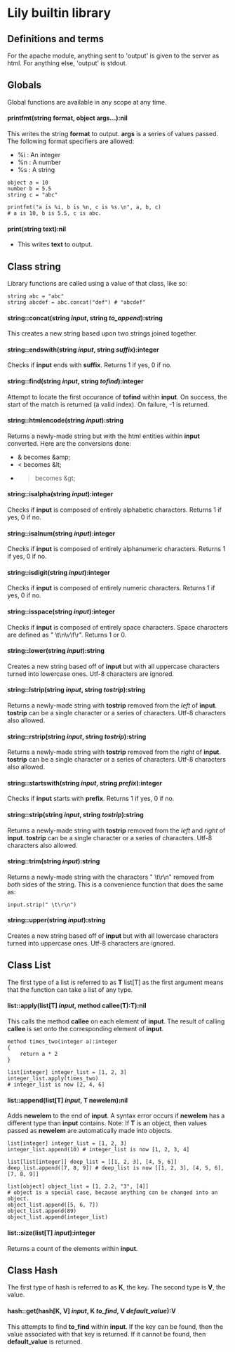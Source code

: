 # Lily builtin library

## Definitions and terms
For the apache module, anything sent to 'output' is given to the server as html.
For anything else, 'output' is stdout.

## Globals
Global functions are available in any scope at any time.

#### printfmt(string format, object args...):nil
This writes the string **format** to output. **args** is a series of values passed. The following format specifiers are allowed:
* %i : An integer
* %n : A number
* %s : A string
```
object a = 10
number b = 5.5
string c = "abc"

printfmt("a is %i, b is %n, c is %s.\n", a, b, c)
# a is 10, b is 5.5, c is abc.
```

#### print(string text):nil
* This writes **text** to output.

## Class string
Library functions are called using a value of that class, like so:
```
string abc = "abc"
string abcdef = abc.concat("def") # "abcdef"
```

#### string::concat(string _input_, string _to_append_):string
This creates a new string based upon two strings joined together.

#### string::endswith(string _input_, string _suffix_):integer
Checks if **input** ends with **suffix**. Returns 1 if yes, 0 if no.

#### string::find(string _input_, string _tofind_):integer
Attempt to locate the first occurance of **tofind** within **input**. On success, the start of the match is returned (a valid index). On failure, -1 is returned.

#### string::htmlencode(string _input_):string
Returns a newly-made string but with the html entities within **input** converted. Here are the conversions done:
* & becomes &amp;amp;
* < becomes &amp;lt;
* > becomes &amp;gt;

#### string::isalpha(string _input_):integer
Checks if **input** is composed of entirely alphabetic characters. Returns 1 if yes, 0 if no.

#### string::isalnum(string _input_):integer
Checks if **input** is composed of entirely alphanumeric characters. Returns 1 if yes, 0 if no.

#### string::isdigit(string _input_):integer
Checks if **input** is composed of entirely numeric characters. Returns 1 if yes, 0 if no.

#### string::isspace(string _input_):integer
Checks if **input** is composed of entirely space characters. Space characters are defined as " \t\n\v\f\r". Returns 1 or 0.

#### string::lower(string _input_):string
Creates a new string based off of **input** but with all uppercase characters turned into lowercase ones. Utf-8 characters are ignored.

#### string::lstrip(string _input_, string _tostrip_):string
Returns a newly-made string with **tostrip** removed from the *left* of **input**. **tostrip** can be a single character or a series of characters. Utf-8 characters also allowed.

#### string::rstrip(string _input_, string _tostrip_):string
Returns a newly-made string with **tostrip** removed from the *right* of **input**. **tostrip** can be a single character or a series of characters. Utf-8 characters also allowed.

#### string::startswith(string _input_, string _prefix_):integer
Checks if **input** starts with **prefix**. Returns 1 if yes, 0 if no.

#### string::strip(string _input_, string _tostrip_):string
Returns a newly-made string with **tostrip** removed from the *left* and *right* of **input**. **tostrip** can be a single character or a series of characters. Utf-8 characters also allowed.

#### string::trim(string _input_):string
Returns a newly-made string with the characters " \t\r\n" removed from *both* sides of the string. This is a convenience function that does the same as:
```
input.strip(" \t\r\n")
```

#### string::upper(string _input_):string
Creates a new string based off of **input** but with all lowercase characters turned into uppercase ones. Utf-8 characters are ignored.


## Class List
The first type of a list is referred to as **T**
list[T] as the first argument means that the function can take a list of any type.

#### list::apply(list[T] _input_, method callee(T):T):nil
This calls the method **callee** on each element of **input**. The result of calling **callee** is set onto the corresponding element of **input**.
```
method times_two(integer a):integer
{
	return a * 2
}

list[integer] integer_list = [1, 2, 3]
integer_list.apply(times_two)
# integer_list is now [2, 4, 6]
```

#### list::append(list[T] _input_, T newelem):nil
Adds **newelem** to the end of **input**. A syntax error occurs if **newelem** has a different type than **input** contains.
Note: If **T** is an object, then values passed as **newelem** are automatically made into objects.
```
list[integer] integer_list = [1, 2, 3]
integer_list.append(10) # integer_list is now [1, 2, 3, 4]

list[list[integer]] deep_list = [[1, 2, 3], [4, 5, 6]]
deep_list.append([7, 8, 9]) # deep_list is now [[1, 2, 3], [4, 5, 6], [7, 8, 9]]

list[object] object_list = [1, 2.2, "3", [4]]
# object is a special case, because anything can be changed into an object.
object_list.append([5, 6, 7])
object_list.append(89)
object_list.append(integer_list)
```

#### list::size(list[T] _input_):integer
Returns a count of the elements within **input**.


## Class Hash
The first type of hash is referred to as **K**, the key. The second type is **V**, the value.

#### hash::get(hash[K, V] _input_, K _to_find_, V _default_value_):V
This attempts to find **to_find** within **input**. If the key can be found, then the value associated with that key is returned. If it cannot be found, then **default_value** is returned.
